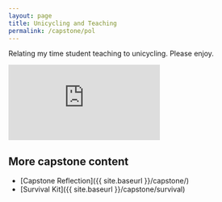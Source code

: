 ```yaml
---
layout: page
title: Unicycling and Teaching
permalink: /capstone/pol
---
```


Relating my time student teaching to unicycling. Please enjoy.

<div class="pol-video-container">
	<iframe class="pol-video" src="https://www.youtube.com/embed/dm5aSGEbr8U?si=86wBn6ME5dwTTqfr" title="YouTube video player" frameborder="0" allow="accelerometer; autoplay; clipboard-write; encrypted-media; gyroscope; picture-in-picture; web-share" referrerpolicy="strict-origin-when-cross-origin" allowfullscreen></iframe>
</div>

## More capstone content

- [Capstone Reflection]({{ site.baseurl }}/capstone/)
- [Survival Kit]({{ site.baseurl }}/capstone/survival)
